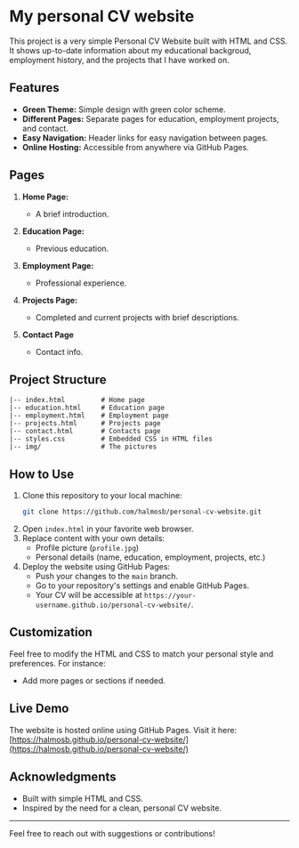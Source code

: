# My personal CV website

This project is a very simple Personal CV Website built with HTML and CSS. It shows up-to-date information about my educational backgroud, employment history, and the projects that I have worked on.

## Features
- **Green Theme:** Simple design with green color scheme.
- **Different Pages:** Separate pages for education, employment projects, and contact.
- **Easy Navigation:** Header links for easy navigation between pages.
- **Online Hosting:** Accessible from anywhere via GitHub Pages.

## Pages
1. **Home Page:**
   - A brief introduction.

2. **Education Page:**
   - Previous education.

3. **Employment Page:**
   - Professional experience.

4. **Projects Page:**
   - Completed and current projects with brief descriptions.

5. **Contact Page**
   - Contact info.

## Project Structure
```
|-- index.html         # Home page
|-- education.html     # Education page
|-- employment.html    # Employment page
|-- projects.html      # Projects page
|-- contact.html       # Contacts page
|-- styles.css         # Embedded CSS in HTML files
|-- img/               # The pictures
```

## How to Use
1. Clone this repository to your local machine:
   ```bash
   git clone https://github.com/halmosb/personal-cv-website.git
   ```
2. Open `index.html` in your favorite web browser.
3. Replace content with your own details:
   - Profile picture (`profile.jpg`)
   - Personal details (name, education, employment, projects, etc.)
4. Deploy the website using GitHub Pages:
   - Push your changes to the `main` branch.
   - Go to your repository's settings and enable GitHub Pages.
   - Your CV will be accessible at `https://your-username.github.io/personal-cv-website/`.

## Customization
Feel free to modify the HTML and CSS to match your personal style and preferences. For instance:
- Add more pages or sections if needed.

## Live Demo
The website is hosted online using GitHub Pages. Visit it here:
[https://halmosb.github.io/personal-cv-website/](https://halmosb.github.io/personal-cv-website/)

## Acknowledgments
- Built with simple HTML and CSS.
- Inspired by the need for a clean, personal CV website.

---

Feel free to reach out with suggestions or contributions!

